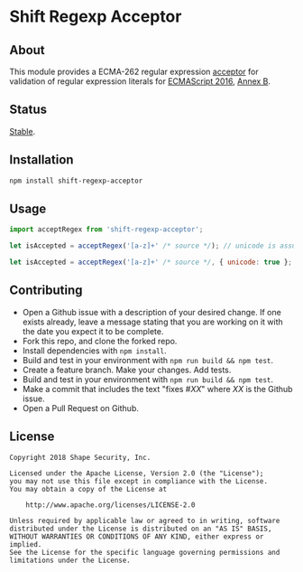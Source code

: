 Shift Regexp Acceptor
=============


## About

This module provides a ECMA-262 regular expression [acceptor](https://en.wikipedia.org/wiki/Finite-state_machine#Acceptors_(recognizers)) for validation of regular expression literals for [ECMAScript 2016](https://www.ecma-international.org/ecma-262/7.0/#sec-regexp-regular-expression-objects), [Annex B](https://www.ecma-international.org/ecma-262/7.0/#sec-regular-expressions-patterns).

## Status

[Stable](http://nodejs.org/api/documentation.html#documentation_stability_index).


## Installation

```sh
npm install shift-regexp-acceptor
```


## Usage

```js
import acceptRegex from 'shift-regexp-acceptor';

let isAccepted = acceptRegex('[a-z]+' /* source */); // unicode is assumed

let isAccepted = acceptRegex('[a-z]+' /* source */, { unicode: true }; // unicode mode enabled

```

## Contributing

* Open a Github issue with a description of your desired change. If one exists already, leave a message stating that you are working on it with the date you expect it to be complete.
* Fork this repo, and clone the forked repo.
* Install dependencies with `npm install`.
* Build and test in your environment with `npm run build && npm test`.
* Create a feature branch. Make your changes. Add tests.
* Build and test in your environment with `npm run build && npm test`.
* Make a commit that includes the text "fixes #*XX*" where *XX* is the Github issue.
* Open a Pull Request on Github.


## License

    Copyright 2018 Shape Security, Inc.

    Licensed under the Apache License, Version 2.0 (the "License");
    you may not use this file except in compliance with the License.
    You may obtain a copy of the License at

        http://www.apache.org/licenses/LICENSE-2.0

    Unless required by applicable law or agreed to in writing, software
    distributed under the License is distributed on an "AS IS" BASIS,
    WITHOUT WARRANTIES OR CONDITIONS OF ANY KIND, either express or implied.
    See the License for the specific language governing permissions and
    limitations under the License.
